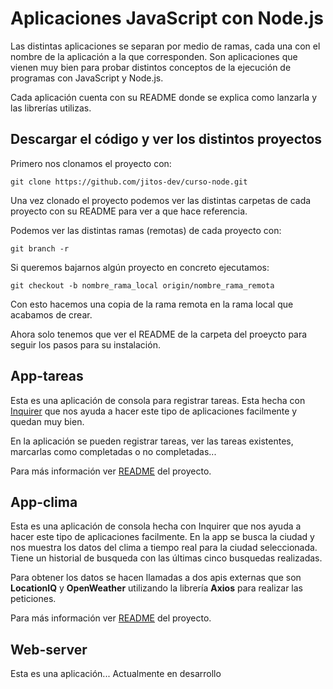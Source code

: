# Aplicaciones JavaScript con Node.js

Las distintas aplicaciones se separan por medio de ramas, cada una con el nombre de la aplicación a la que corresponden. Son aplicaciones que vienen muy bien para probar distintos conceptos de la ejecución de programas con JavaScript y Node.js.

Cada aplicación cuenta con su README donde se explica como lanzarla y las librerías utilizas.

## Descargar el código y ver los distintos proyectos
Primero nos clonamos el proyecto con:

```
git clone https://github.com/jitos-dev/curso-node.git
```
Una vez clonado el proyecto podemos ver las distintas carpetas de cada proyecto con su README para ver a que hace referencia.

Podemos ver las distintas ramas (remotas) de cada proyecto con: 

```
git branch -r
```

Si queremos bajarnos algún proyecto en concreto ejecutamos:
```
git checkout -b nombre_rama_local origin/nombre_rama_remota
```

Con esto hacemos una copia de la rama remota en la rama local que acabamos de crear.

Ahora solo tenemos que ver el README de la carpeta del proeycto para seguir los pasos para su instalación.



## App-tareas

Esta es una aplicación de consola para registrar tareas. Esta hecha con [Inquirer](https://www.npmjs.com/package/inquirer) que nos ayuda a hacer este tipo de aplicaciones facilmente y quedan muy bien. 

En la aplicación se pueden registrar tareas, ver las tareas existentes, marcarlas como completadas o no completadas...

Para más información ver [README](./app-tareas/README.md) del proyecto.


## App-clima

Esta es una aplicación de consola hecha con Inquirer que nos ayuda a hacer este tipo de aplicaciones facilmente. En la app se busca la ciudad y nos muestra los datos del clima a tiempo real para la ciudad seleccionada. Tiene un historial de busqueda con las últimas cinco busquedas realizadas.

Para obtener los datos se hacen llamadas a dos apis externas que son **LocationIQ** y **OpenWeather** utilizando la librería **Axios** para realizar las peticiones. 

Para más información ver [README](./app-clima/README.md) del proyecto.

## Web-server

Esta es una aplicación... Actualmente en desarrollo